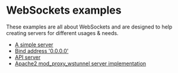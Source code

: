 # WebSockets examples
These examples are all about WebSockets and are designed to help creating servers for different usages & needs.

 - [A simple server](https://github.com/almapro/APLib-Examples/tree/master/WebSockets-examples/Simple-Server/)
 - [Bind address '0.0.0.0'](https://github.com/almapro/APLib-Examples/tree/master/WebSockets-examples/All-Interfaces-Server/)
 - [API server](https://github.com/almapro/APLib-Examples/tree/master/WebSockets-examples/API-Server/)
 - [Apache2 mod_proxy_wstunnel server implementation](https://github.com/almapro/APLib-Examples/tree/master/WebSockets-examples/Apache2-Proxy-Server/)

